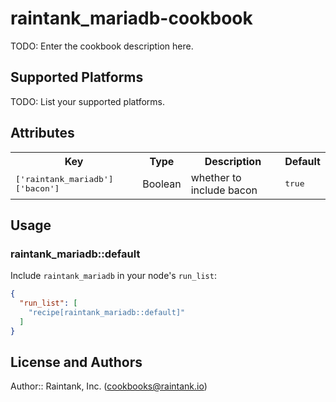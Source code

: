 # raintank_mariadb-cookbook

TODO: Enter the cookbook description here.

## Supported Platforms

TODO: List your supported platforms.

## Attributes

<table>
  <tr>
    <th>Key</th>
    <th>Type</th>
    <th>Description</th>
    <th>Default</th>
  </tr>
  <tr>
    <td><tt>['raintank_mariadb']['bacon']</tt></td>
    <td>Boolean</td>
    <td>whether to include bacon</td>
    <td><tt>true</tt></td>
  </tr>
</table>

## Usage

### raintank_mariadb::default

Include `raintank_mariadb` in your node's `run_list`:

```json
{
  "run_list": [
    "recipe[raintank_mariadb::default]"
  ]
}
```

## License and Authors

Author:: Raintank, Inc. (<cookbooks@raintank.io>)
